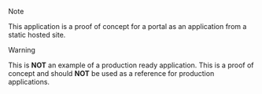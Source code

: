 > [!NOTE]
> This application is a proof of concept for a portal as an application from a static hosted site.

> [!WARNING]
> This is __NOT__ an example of a production ready application. This is a proof of concept and should __NOT__ be used as a reference for production applications.